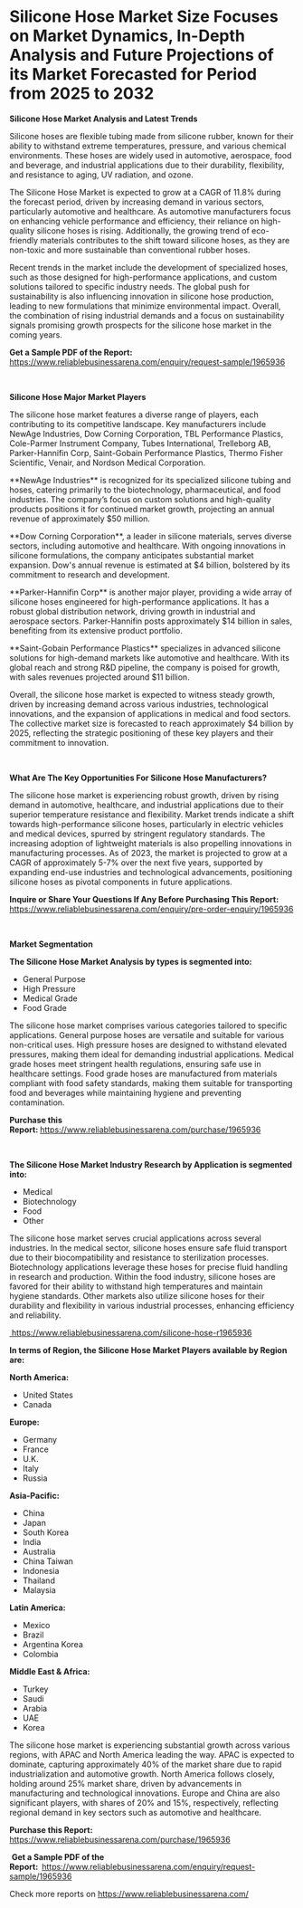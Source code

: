 <p><h1>Silicone Hose Market Size Focuses on Market Dynamics, In-Depth Analysis and Future Projections of its Market Forecasted for Period from 2025 to 2032</h1></p><p><strong>Silicone Hose Market Analysis and Latest Trends</strong></p>
<p><p>Silicone hoses are flexible tubing made from silicone rubber, known for their ability to withstand extreme temperatures, pressure, and various chemical environments. These hoses are widely used in automotive, aerospace, food and beverage, and industrial applications due to their durability, flexibility, and resistance to aging, UV radiation, and ozone.</p><p>The Silicone Hose Market is expected to grow at a CAGR of 11.8% during the forecast period, driven by increasing demand in various sectors, particularly automotive and healthcare. As automotive manufacturers focus on enhancing vehicle performance and efficiency, their reliance on high-quality silicone hoses is rising. Additionally, the growing trend of eco-friendly materials contributes to the shift toward silicone hoses, as they are non-toxic and more sustainable than conventional rubber hoses.</p><p>Recent trends in the market include the development of specialized hoses, such as those designed for high-performance applications, and custom solutions tailored to specific industry needs. The global push for sustainability is also influencing innovation in silicone hose production, leading to new formulations that minimize environmental impact. Overall, the combination of rising industrial demands and a focus on sustainability signals promising growth prospects for the silicone hose market in the coming years.</p></p>
<p><strong>Get a Sample PDF of the Report:&nbsp;</strong> <a href="https://www.reliablebusinessarena.com/enquiry/request-sample/1965936?utm_campaign=2114&utm_medium=2&utm_source=Github&utm_content=ia&utm_term=16022025&utm_id=silicone-hose">https://www.reliablebusinessarena.com/enquiry/request-sample/1965936</a></p>
<p>&nbsp;</p>
<p><strong>Silicone Hose Major Market Players</strong></p>
<p><p>The silicone hose market features a diverse range of players, each contributing to its competitive landscape. Key manufacturers include NewAge Industries, Dow Corning Corporation, TBL Performance Plastics, Cole-Parmer Instrument Company, Tubes International, Trelleborg AB, Parker-Hannifin Corp, Saint-Gobain Performance Plastics, Thermo Fisher Scientific, Venair, and Nordson Medical Corporation.</p><p>**NewAge Industries** is recognized for its specialized silicone tubing and hoses, catering primarily to the biotechnology, pharmaceutical, and food industries. The company’s focus on custom solutions and high-quality products positions it for continued market growth, projecting an annual revenue of approximately $50 million.</p><p>**Dow Corning Corporation**, a leader in silicone materials, serves diverse sectors, including automotive and healthcare. With ongoing innovations in silicone formulations, the company anticipates substantial market expansion. Dow's annual revenue is estimated at $4 billion, bolstered by its commitment to research and development.</p><p>**Parker-Hannifin Corp** is another major player, providing a wide array of silicone hoses engineered for high-performance applications. It has a robust global distribution network, driving growth in industrial and aerospace sectors. Parker-Hannifin posts approximately $14 billion in sales, benefiting from its extensive product portfolio.</p><p>**Saint-Gobain Performance Plastics** specializes in advanced silicone solutions for high-demand markets like automotive and healthcare. With its global reach and strong R&D pipeline, the company is poised for growth, with sales revenues projected around $11 billion.</p><p>Overall, the silicone hose market is expected to witness steady growth, driven by increasing demand across various industries, technological innovations, and the expansion of applications in medical and food sectors. The collective market size is forecasted to reach approximately $4 billion by 2025, reflecting the strategic positioning of these key players and their commitment to innovation.</p></p>
<p>&nbsp;</p>
<p><strong>What Are The Key Opportunities For Silicone Hose Manufacturers?</strong></p>
<p><p>The silicone hose market is experiencing robust growth, driven by rising demand in automotive, healthcare, and industrial applications due to their superior temperature resistance and flexibility. Market trends indicate a shift towards high-performance silicone hoses, particularly in electric vehicles and medical devices, spurred by stringent regulatory standards. The increasing adoption of lightweight materials is also propelling innovations in manufacturing processes. As of 2023, the market is projected to grow at a CAGR of approximately 5-7% over the next five years, supported by expanding end-use industries and technological advancements, positioning silicone hoses as pivotal components in future applications.</p></p>
<p><strong>Inquire or Share Your Questions If Any Before Purchasing This Report:</strong> <a href="https://www.reliablebusinessarena.com/enquiry/pre-order-enquiry/1965936?utm_campaign=2114&utm_medium=2&utm_source=Github&utm_content=ia&utm_term=16022025&utm_id=silicone-hose">https://www.reliablebusinessarena.com/enquiry/pre-order-enquiry/1965936</a></p>
<p>&nbsp;</p>
<p><strong>Market Segmentation</strong></p>
<p><strong>The Silicone Hose Market Analysis by types is segmented into:</strong></p>
<p><ul><li>General Purpose</li><li>High Pressure</li><li>Medical Grade</li><li>Food Grade</li></ul></p>
<p><p>The silicone hose market comprises various categories tailored to specific applications. General purpose hoses are versatile and suitable for various non-critical uses. High pressure hoses are designed to withstand elevated pressures, making them ideal for demanding industrial applications. Medical grade hoses meet stringent health regulations, ensuring safe use in healthcare settings. Food grade hoses are manufactured from materials compliant with food safety standards, making them suitable for transporting food and beverages while maintaining hygiene and preventing contamination.</p></p>
<p><strong>Purchase this Report:&nbsp;</strong><a href="https://www.reliablebusinessarena.com/purchase/1965936?utm_campaign=2114&utm_medium=2&utm_source=Github&utm_content=ia&utm_term=16022025&utm_id=silicone-hose">https://www.reliablebusinessarena.com/purchase/1965936</a></p>
<p>&nbsp;</p>
<p><strong>The Silicone Hose Market Industry Research by Application is segmented into:</strong></p>
<p><ul><li>Medical</li><li>Biotechnology</li><li>Food</li><li>Other</li></ul></p>
<p><p>The silicone hose market serves crucial applications across several industries. In the medical sector, silicone hoses ensure safe fluid transport due to their biocompatibility and resistance to sterilization processes. Biotechnology applications leverage these hoses for precise fluid handling in research and production. Within the food industry, silicone hoses are favored for their ability to withstand high temperatures and maintain hygiene standards. Other markets also utilize silicone hoses for their durability and flexibility in various industrial processes, enhancing efficiency and reliability.</p></p>
<p><a href="https://www.reliablebusinessarena.com/silicone-hose-r1965936?utm_campaign=2114&utm_medium=2&utm_source=Github&utm_content=ia&utm_term=16022025&utm_id=silicone-hose">&nbsp;https://www.reliablebusinessarena.com/silicone-hose-r1965936</a></p>
<p><strong>In terms of Region, the Silicone Hose Market Players available by Region are:</strong></p>
<p>
    <p> <strong> North America: </strong>
        <ul>
            <li>United States</li>
            <li>Canada</li>
        </ul>
        </p> 
    <p> <strong> Europe: </strong>
        <ul>
            <li>Germany</li>
            <li>France</li>
            <li>U.K.</li>
            <li>Italy</li>
            <li>Russia</li>
        </ul>
        </p> 
    <p> <strong> Asia-Pacific: </strong>
        <ul>
            <li>China</li>
            <li>Japan</li>
            <li>South Korea</li>
            <li>India</li>
            <li>Australia</li>
            <li>China Taiwan</li>
            <li>Indonesia</li>
            <li>Thailand</li>
            <li>Malaysia</li>
        </ul>
        </p> 
    <p> <strong> Latin America: </strong>
        <ul>
            <li>Mexico</li>
            <li>Brazil</li>
            <li>Argentina Korea</li>
            <li>Colombia</li>
        </ul>
        </p> 
    <p> <strong> Middle East & Africa: </strong>
        <ul>
            <li>Turkey</li>
            <li>Saudi</li>
            <li>Arabia</li>
            <li>UAE</li>
            <li>Korea</li>
        </ul>
    </p>
    </p>
<p><p>The silicone hose market is experiencing substantial growth across various regions, with APAC and North America leading the way. APAC is expected to dominate, capturing approximately 40% of the market share due to rapid industrialization and automotive growth. North America follows closely, holding around 25% market share, driven by advancements in manufacturing and technological innovations. Europe and China are also significant players, with shares of 20% and 15%, respectively, reflecting regional demand in key sectors such as automotive and healthcare.</p></p>
<p><strong>Purchase this Report: </strong><a href="https://www.reliablebusinessarena.com/purchase/1965936?utm_campaign=2114&utm_medium=2&utm_source=Github&utm_content=ia&utm_term=16022025&utm_id=silicone-hose">https://www.reliablebusinessarena.com/purchase/1965936</a></p>
<p>&nbsp;<strong>Get a Sample PDF of the Report:&nbsp;&nbsp;</strong><a href="https://www.reliablebusinessarena.com/enquiry/request-sample/1965936?utm_campaign=2114&utm_medium=2&utm_source=Github&utm_content=ia&utm_term=16022025&utm_id=silicone-hose">https://www.reliablebusinessarena.com/enquiry/request-sample/1965936</a></p>
<p><strong></strong></p>
<p>Check more reports on <a href="https://www.reliablebusinessarena.com/?utm_campaign=2114&utm_medium=2&utm_source=Github&utm_content=ia&utm_term=16022025&utm_id=silicone-hose">https://www.reliablebusinessarena.com/</a></p>